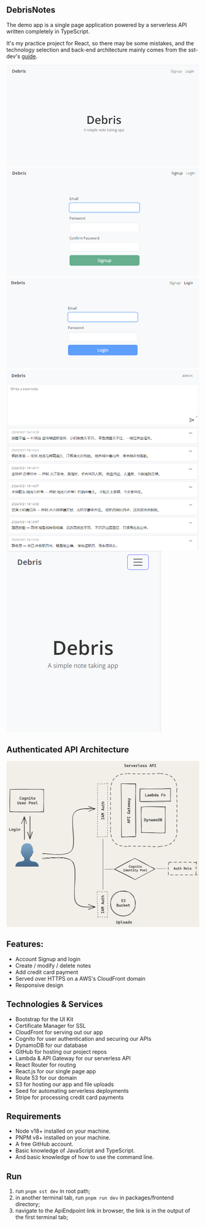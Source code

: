 ## DebrisNotes

The demo app is a single page application powered by a serverless API written completely in TypeScript.

It's my practice project for React, so there may be some mistakes, and the technology selection and back-end architecture mainly comes from the sst-dev's [guide](https://sst.dev/guide).

![alt image](/screenshot/homepage.png)
![alt image](/screenshot/signup.png)
![alt image](/screenshot/login.png)
![alt image](/screenshot/notelist.png)
![alt image](/screenshot/phone-homepage.png)

## Authenticated API Architecture

![alt image](/screenshot/serverless-auth-api-architecture.png)

## Features:

- Account Signup and login
- Create / modify / delete notes
- Add credit card payment
- Served over HTTPS on a AWS's CloudFront domain
- Responsive design

## Technologies & Services

- Bootstrap for the UI Kit
- Certificate Manager for SSL
- CloudFront for serving out our app
- Cognito for user authentication and securing our APIs
- DynamoDB for our database
- GitHub for hosting our project repos
- Lambda & API Gateway for our serverless API
- React Router for routing
- React.js for our single page app
- Route 53 for our domain
- S3 for hosting our app and file uploads
- Seed for automating serverless deployments
- Stripe for processing credit card payments

## Requirements

- Node v18+ installed on your machine.
- PNPM v8+ installed on your machine.
- A free GitHub account.
- Basic knowledge of JavaScript and TypeScript.
- And basic knowledge of how to use the command line.

## Run

1. run `pnpm sst dev` in root path;
2. in another terminal tab, run `pnpm run dev` in packages/frontend directory;
3. navigate to the ApiEndpoint link in browser, the link is in the output of the first terminal tab;
